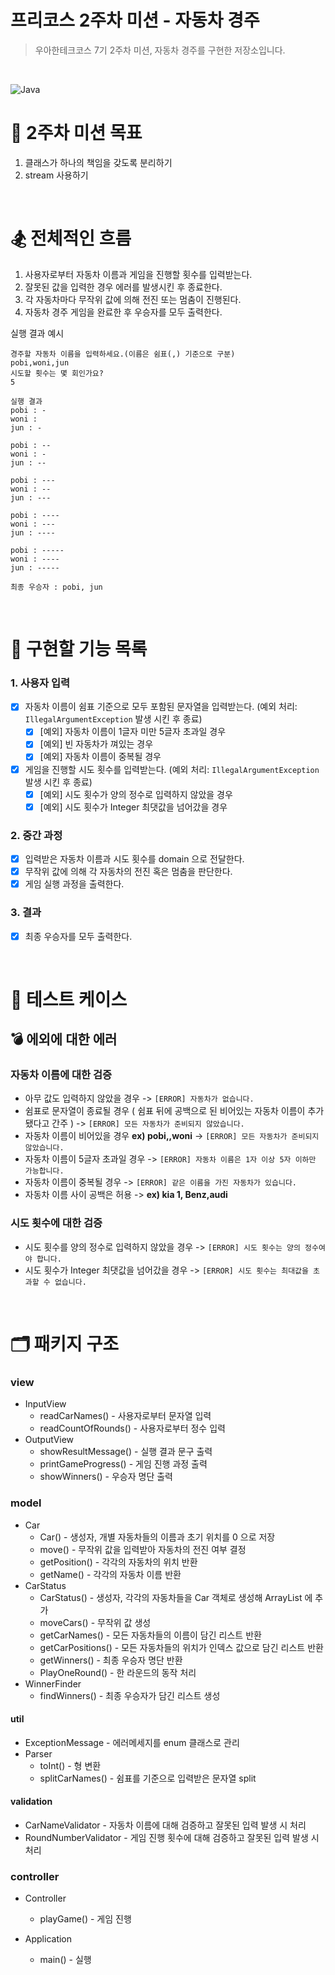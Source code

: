 # 프리코스 2주차 미션 - 자동차 경주

> 우아한테크코스 7기 2주차 미션, 자동차 경주를 구현한 저장소입니다.

&nbsp;

![Java](https://img.shields.io/badge/Java-17-orange)

# 🥇 2주차 미션 목표
1. 클래스가 하나의 책임을 갖도록 분리하기
2. stream 사용하기

&nbsp;

# 🏂 전체적인 흐름
1. 사용자로부터 자동차 이름과 게임을 진행할 횟수를 입력받는다.
2. 잘못된 값을 입력한 경우 에러를 발생시킨 후 종료한다.
3. 각 자동차마다 무작위 값에 의해 전진 또는 멈춤이 진행된다.
4. 자동차 경주 게임을 완료한 후 우승자를 모두 출력한다.

실행 결과 예시
```
경주할 자동차 이름을 입력하세요.(이름은 쉼표(,) 기준으로 구분)
pobi,woni,jun
시도할 횟수는 몇 회인가요?
5

실행 결과
pobi : -
woni : 
jun : -

pobi : --
woni : -
jun : --

pobi : ---
woni : --
jun : ---

pobi : ----
woni : ---
jun : ----

pobi : -----
woni : ----
jun : -----

최종 우승자 : pobi, jun
```

&nbsp;

# 🔧 구현할 기능 목록

### 1. 사용자 입력
- [x] 자동차 이름이 쉼표 기준으로 모두 포함된 문자열을 입력받는다. (예외 처리: `IllegalArgumentException`
   발생 시킨 후 종료)
  - [x] [예외] 자동차 이름이 1글자 미만 5글자 초과일 경우
  - [x] [예외] 빈 자동차가 껴있는 경우
  - [x] [예외] 자동차 이름이 중복될 경우
- [x] 게임을 진행할 시도 횟수를 입력받는다. (예외 처리:  `IllegalArgumentException`
 발생 시킨 후 종료)
  - [x] [예외] 시도 횟수가 양의 정수로 입력하지 않았을 경우
  - [x] [예외] 시도 횟수가 Integer 최댓값을 넘어갔을 경우
### 2. 중간 과정
- [x] 입력받은 자동차 이름과 시도 횟수를 domain 으로 전달한다.
- [x] 무작위 값에 의해 각 자동차의 전진 혹은 멈춤을 판단한다.
- [x] 게임 실행 과정을 출력한다.
### 3. 결과
- [x] 최종 우승자를 모두 출력한다.


&nbsp;

# 🥋 테스트 케이스
## 💣 에외에 대한 에러

### 자동차 이름에 대한 검증
- 아무 값도 입력하지 않았을 경우 -> `[ERROR] 자동차가 없습니다.`
- 쉼표로 문자열이 종료될 경우 ( 쉼표 뒤에 공백으로 된 비어있는 자동차 이름이 추가됐다고 간주 ) -> `[ERROR] 모든 자동차가 준비되지 않았습니다.`
- 자동차 이름이 비어있을 경우 **ex) pobi,,woni** -> `[ERROR] 모든 자동차가 준비되지 않았습니다.`
- 자동차 이름이 5글자 초과일 경우 -> `[ERROR] 자동차 이름은 1자 이상 5자 이하만 가능합니다.`
- 자동차 이름이 중복될 경우 -> `[ERROR] 같은 이름을 가진 자동차가 있습니다.`
- 자동차 이름 사이 공백은 허용 ->  **ex) kia 1, Benz,audi**

### 시도 횟수에 대한 검증
- 시도 횟수를 양의 정수로 입력하지 않았을 경우 -> `[ERROR] 시도 횟수는 양의 정수여야 합니다.`
- 시도 횟수가 Integer 최댓값을 넘어갔을 경우 -> `[ERROR] 시도 횟수는 최대값을 초과할 수 없습니다.`

&nbsp;

# 🗂️ 패키지 구조

### **view**
- InputView
  * readCarNames() - 사용자로부터 문자열 입력
  * readCountOfRounds() - 사용자로부터 정수 입력
- OutputView
  * showResultMessage() - 실행 결과 문구 출력
  * printGameProgress() - 게임 진행 과정 출력
  * showWinners() - 우승자 명단 출력

### **model**
- Car
  * Car() - 생성자, 개별 자동차들의 이름과 초기 위치를 0 으로 저장 
  * move() - 무작위 값을 입력받아 자동차의 전진 여부 결정
  * getPosition() - 각각의 자동차의 위치 반환
  * getName() - 각각의 자동차 이름 반환
- CarStatus
  * CarStatus() - 생성자, 각각의 자동차들을 Car 객체로 생성해 ArrayList 에 추가
  * moveCars() - 무작위 값 생성
  * getCarNames() - 모든 자동차들의 이름이 담긴 리스트 반환
  * getCarPositions() - 모든 자동차들의 위치가 인덱스 값으로 담긴 리스트 반환
  * getWinners() - 최종 우승자 명단 반환
  * PlayOneRound() - 한 라운드의 동작 처리
- WinnerFinder
  * findWinners() - 최종 우승자가 담긴 리스트 생성

#### **util**
- ExceptionMessage - 에러메세지를 enum 클래스로 관리
- Parser
  * toInt() - 형 변환
  * splitCarNames() - 쉼표를 기준으로 입력받은 문자열 split

#### **validation**
- CarNameValidator - 자동차 이름에 대해 검증하고 잘못된 입력 발생 시 처리
- RoundNumberValidator - 게임 진행 횟수에 대해 검증하고 잘못된 입력 발생 시 처리

### **controller**
- Controller
  * playGame() - 게임 진행

- Application
  * main() - 실행
